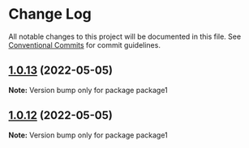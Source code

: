 # Change Log

All notable changes to this project will be documented in this file.
See [Conventional Commits](https://conventionalcommits.org) for commit guidelines.

## [1.0.13](https://github.com/gladmustang/lernaDemo/compare/package1@1.0.12...package1@1.0.13) (2022-05-05)

**Note:** Version bump only for package package1





## [1.0.12](https://github.com/gladmustang/lernaDemo/compare/package1@1.0.11...package1@1.0.12) (2022-05-05)

**Note:** Version bump only for package package1
